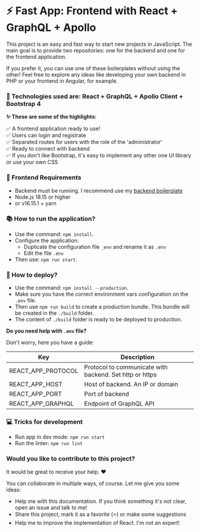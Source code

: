 # ⚡️ Fast App: Frontend with React + GraphQL + Apollo

This project is an easy and fast way to start new projects in JavaScript.
The main goal is to provide two repositories: one for the backend and one for the frontend application.

If you prefer it, you can use one of these boilerplates without using the other! Feel free to explore any ideas like developing your own backend in PHP or your frontend in Angular, for example.

### 🎁 Technologies used are: React + GraphQL + Apollo Client + Bootstrap 4

**✨ These are some of the highlights:**

✅ A frontend application ready to use!  
✅ Users can login and registrate  
✅ Separated routes for users with the role of the 'administrator'  
✅ Ready to connect with backend  
✅ If you don't like Bootstrap, it's easy to implement any other one UI library or use your own CSS

### 📝 Frontend Requirements

- Backend must be running. I recommend use my [backend boilerplate](https://github.com/Arevy/FastApp-Backend)
- Node.js 18.15 or higher
- or v16.15.1 + yarn

### 📚 How to run the application?

- Use the command: `npm install`.
- Configure the application:
  - Duplicate the configuration file `_env` and rename it as `.env`
  - Edit the file `.env`
- Then use: `npm run start`.

### 🚀 How to deploy?

- Use the command: `npm install --production`.
- Make sure you have the correct environment vars configuration on the `.env` file.
- Then use `npm run build` to create a production bundle. This bundle will be created in the `./build` folder.
- The content of `./build` folder is ready to be deployed to production.

**Do you need help with `.env` file?**

Don't worry, here you have a guide:

| Key                | Description                                             |
| ------------------ | ------------------------------------------------------- |
| REACT_APP_PROTOCOL | Protocol to communicate with backend. Set http or https |
| REACT_APP_HOST     | Host of backend. An IP or domain                        |
| REACT_APP_PORT     | Port of backend                                         |
| REACT_APP_GRAPHQL  | Endpoint of GraphQL API                                 |

### 💻 Tricks for development

- Run app in dev mode: `npm run start`
- Run the linter: `npm run lint`

### Would you like to contribute to this project?

It would be great to receive your help. ♥️

You can collaborate in multiple ways, of course. Let me give you some ideas:

- Help me with this documentation. If you think something it's not clear, open an issue and talk to me!
- Share this project, mark it as a favorite (⭐️) or make some suggestions
- Help me to improve the implementation of React. I'm not an expert!

